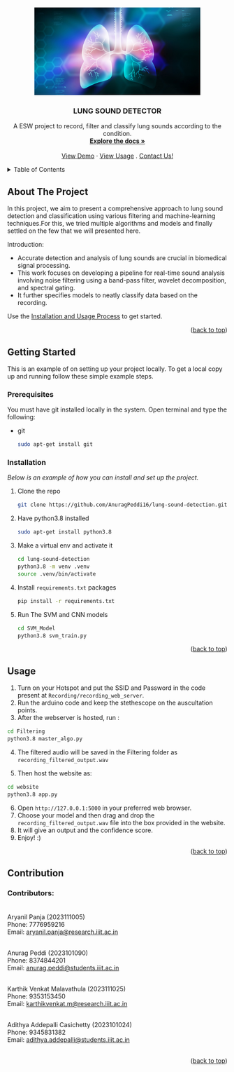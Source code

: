 
<a id="readme-top"></a>


<!-- PROJECT LOGO -->
<br />
<div align="center">
  <a href="https://github.com/othneildrew/Best-README-Template">
    <img src="Images/lunglogo.jpg" alt="Logo" width="380" height="200">
  </a>

  <h3 align="center">LUNG SOUND DETECTOR</h3>

  <p align="center">
    A ESW project to record, filter and classify lung sounds according to the condition.
    <br />
    <a href="https://github.com/AnuragPeddi16/lung-sound-detection.git"><strong>Explore the docs »</strong></a>
    <br />
    <br />
    <a href="https://github.com/AnuragPeddi16/lung-sound-detection/blob/main/demo_video.mp4">View Demo</a>
    ·
    <a href="#Usage">View Usage</a>
    .
    <a href="Contributors">Contact Us!</a>
  </p>
</div>



<!-- TABLE OF CONTENTS -->
<details>
  <summary>Table of Contents</summary>
  <ol>
    <li>
      <a href="#about-the-project">About The Project</a>
      <ul>
        <li><a href="#built-with">Built With</a></li>
      </ul>
    </li>
    <li>
      <a href="#getting-started">Getting Started</a>
      <ul>
        <li><a href="#prerequisites">Prerequisites</a></li>
        <li><a href="#installation">Installation</a></li>
      </ul>
    </li>
    <li><a href="#usage">Usage</a></li>
    <li><a href="#contributing">Contributing</a></li>
  </ol>
</details>



<!-- ABOUT THE PROJECT -->
## About The Project


In this project, we aim to present a comprehensive approach to lung sound detection and classification using various filtering and machine-learning techniques.For this, we tried multiple algorithms and models and finally settled on the few that we will presented here.

Introduction:
* Accurate detection and analysis of lung sounds are crucial in biomedical signal processing.
* This work focuses on developing a pipeline for real-time sound analysis involving noise filtering using a band-pass filter, wavelet decomposition, and spectral gating.​
* It further specifies models to neatly classify data based on the recording.

Use the <a href="#getting-started">Installation and Usage Process</a> to get started.

<p align="right">(<a href="#readme-top">back to top</a>)</p>




<!-- GETTING STARTED -->
## Getting Started

This is an example of on setting up your project locally.
To get a local copy up and running follow these simple example steps.

### Prerequisites

You must have git installed locally in the system.
Open terminal and type the following:
* git
  ```sh
  sudo apt-get install git
  ```

### Installation

_Below is an example of how you can install and set up the project._

1. Clone the repo
   ```sh
   git clone https://github.com/AnuragPeddi16/lung-sound-detection.git
   ```
2. Have python3.8 installed
    ```sh
    sudo apt-get install python3.8
    ```
3. Make a virtual env and activate it
    ```sh
    cd lung-sound-detection
    python3.8 -m venv .venv
    source .venv/bin/activate
    ```
4. Install `requirements.txt` packages
   ```sh
   pip install -r requirements.txt
   ```
5. Run The SVM and CNN models
    ```sh
    cd SVM_Model
    python3.8 svm_train.py
    ```

<p align="right">(<a href="#readme-top">back to top</a>)</p>



<!-- USAGE EXAMPLES -->
## Usage

1. Turn on your Hotspot and put the SSID and Password in the code present at ```Recording/recording_web_server```.
2. Run the arduino code and keep the stethescope on the auscultation points.
3. After the webserver is hosted, run :
```sh
cd Filtering
python3.8 master_algo.py
```
4. The filtered audio will be saved in the Filtering folder as ```recording_filtered_output.wav```

5. Then host the website as:
```sh
cd website
python3.8 app.py
```
6. Open ```http://127.0.0.1:5000``` in your preferred web browser.
7. Choose your model and then drag and drop the ```recording_filtered_output.wav``` file into the box provided in the website.
8. It will give an output and the confidence score.
9. Enjoy! :)
<p align="right">(<a href="#readme-top">back to top</a>)</p>




<!-- CONTRIBUTING -->
## Contribution


### Contributors:<br><br>

Aryanil Panja (2023111005)<br>
Phone: 7776959216<br>
Email: aryanil.panja@research.iiit.ac.in<br><br>

Anurag Peddi (2023101090)<br>
Phone: 8374844201<br>
Email: anurag.peddi@students.iiit.ac.in<br><br>

Karthik Venkat Malavathula (2023111025)<br>
Phone: 9353153450<br>
Email: karthikvenkat.m@research.iiit.ac.in<br><br>

Adithya Addepalli Casichetty (2023101024)<br>
Phone: 9345831382<br>
Email: adithya.addepalli@students.iiit.ac.in<br><br>

<p align="right">(<a href="#readme-top">back to top</a>)</p>








